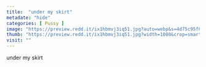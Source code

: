 ```yaml
---
title:  "under my skirt"
metadate: "hide"
categories: [ Pussy ]
image: "https://preview.redd.it/ix1hbmvj3iq51.jpg?auto=webp&s=4d75c95f028c2d13c10e941783679408370d52c3"
thumb: "https://preview.redd.it/ix1hbmvj3iq51.jpg?width=1080&crop=smart&auto=webp&s=1a634bd65caea23c92725ae003eccbc4f107f904"
visit: ""
---
```

under my skirt
